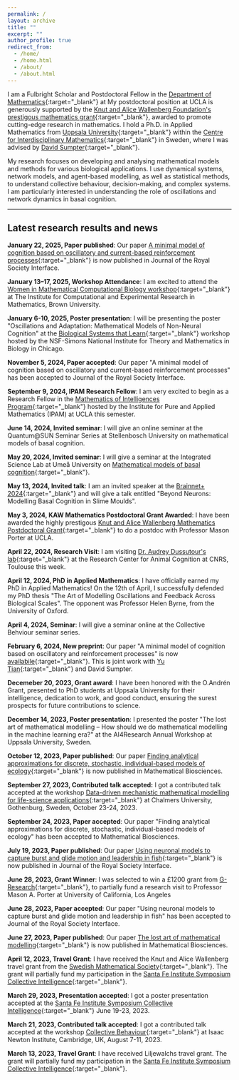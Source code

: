```yaml
---
permalink: /
layout: archive
title: ""
excerpt: ""
author_profile: true
redirect_from: 
  - /home/
  - /home.html
  - /about/
  - /about.html
---
```


I am a Fulbright Scholar and Postdoctoral Fellow in the [Department of Mathematics](https://ww3.math.ucla.edu/){:target="_blank"} at My postdoctoral position at UCLA is generously supported by the [Knut and Alice Wallenberg Foundation's prestigous mathematics grant](https://kaw.wallenberg.org/en/press/18-mathematicians-receive-research-funding){:target="_blank"}, awarded to promote cutting-edge research in mathematics. I hold a Ph.D. in Applied Mathematics from [Uppsala University](https://www.uu.se/en){:target="_blank"} within the [Centre for Interdisciplinary Mathematics](https://www.uu.se/en/department/mathematics/research/cim){:target="_blank"} in Sweden, where I was advised by [David Sumpter](https://www.katalog.uu.se/profile/?id=N7-525){:target="_blank"}.

My research focuses on developing and analysing mathematical models and methods for various biological applications. I use dynamical systems, network models, and agent-based modelling, as well as statistical methods, to understand collective behaviour, decision-making, and complex systems. I am particularly interested in understanding the role of oscillations and network dynamics in basal cognition.

---
## Latest research results and news

**January 22, 2025, Paper published**: Our paper  [A minimal model of cognition based on oscillatory and current-based reinforcement processes](https://https://royalsocietypublishing.org/doi/10.1098/rsif.2024.0402){:target="_blank"} is now published in Journal of the Royal Society Interface. 

**January 13–17, 2025, Workshop Attendance**: I am excited to attend the [Women in Mathematical Computational Biology workshop](https://icerm.brown.edu/program/topical_workshop/tw-25-wmcb){:target="_blank"} at The Institute for Computational and Experimental Research in Mathematics, Brown University. 

**January 6-10, 2025, Poster presentation**: I will be presenting the poster "Oscillations and Adaptation: Mathematical Models of Non-Neural Cognition" at the [Biological Systems that Learn](https://www.nitmb.org/biological-systems-workshop){:target="_blank"} workshop hosted by the NSF-Simons National Institute for Theory and Mathematics in Biology in Chicago.


**November 5, 2024, Paper accepted**: Our paper "A minimal model of cognition based on oscillatory and current-based reinforcement processes" has been accepted to Journal of the Royal Society Interface. 

**September 9, 2024, IPAM Research Fellow**: I am very excited to begin as a Research Fellow in the [Mathematics of Intelligences Program](https://www.ipam.ucla.edu/programs/long-programs/mathematics-of-intelligences/){:target="_blank"} hosted by the Institute for Pure and Applied Mathematics (IPAM) at UCLA this semester.

**June 14, 2024, Invited seminar**:  I will give an online seminar at the Quantum@SUN Seminar Series at Stellenbosch University on mathematical models of basal cognition.

**May 20, 2024, Invited seminar**: I will give a seminar at the Integrated Science Lab at Umeå University on [Mathematical models of basal cognition](https://icelab.se/event/icelab-seminar-mathematical-models-of-basal-cognition/){:target="_blank"}. 

**May 13, 2024, Invited talk**: I am an invited speaker at the [Brainnet+ 2024](https://brainnet2024.carrd.co/){:target="_blank"} and will give a talk entitled "Beyond Neurons: Modelling Basal Cognition in Slime Moulds". 

**May 3, 2024, KAW Mathematics Postdoctoral Grant Awarded**: I have been awarded the highly prestigous [Knut and Alice Wallenberg Mathematics Postdoctoral Grant](https://kaw.wallenberg.org/en/press/18-mathematicians-receive-research-funding){:target="_blank"} to do a postdoc with Professor Mason Porter at UCLA. 

**April 22, 2024, Research Visit**: I am visiting [Dr. Audrey Dussutour's lab](http://dussutou.free.fr/){:target="_blank"} at the Research Center for Animal Cognition at CNRS, Toulouse this week. 

**April 12, 2024, PhD in Applied Mathematics**: I have officially earned my PhD in Applied Mathematics! On the 12th of April, I successfully defended my PhD thesis "The Art of Modelling Oscillations and Feedback Across Biological Scales". The opponent was Professor Helen Byrne, from the University of Oxford.

**April 4, 2024, Seminar**: I will give a seminar online at the Collective Behviour seminar series. 

**February 6, 2024, New preprint**: Our paper "A minimal model of cognition based on oscillatory and reinforcement processes" is now [availabile](https://arxiv.org/abs/2402.02520){:target="_blank"}. This is joint work with [Yu Tian](https://ytian.netlify.app/){:target="_blank"} and David Sumpter.


**Decemeber 20, 2023, Grant award**: I have been honored with the O.Andrén Grant, presented to PhD students at Uppsala University for their intelligence, dedication to work, and good conduct, ensuring the surest prospects for future contributions to science.

**December 14, 2023, Poster presentation**: I presented the poster "The lost art of mathematical modelling – How should we do mathematical modelling in the machine learning era?" at the AI4Research Annual Workshop at Uppsala University, Sweden.

**October 12, 2023, Paper published**: Our paper [Finding analytical approximations for discrete, stochastic, individual-based models of ecology](https://www.sciencedirect.com/science/article/pii/S0025556423001244){:target="_blank"} is now published in Mathematical Biosciences. 

**September 27, 2023, Contributed talk accepted:** I got a contributed talk accepted at the workshop [Data-driven mechanistic mathematical modelling for life-science applications](https://www.chalmers.se/en/current/calendar/mv-data-driven-mechanistic-mathematical-modelling-for-life-science-applications/){:target="_blank"} at Chalmers University, Gothenburg, Sweden, October 23-24, 2023. 


**September 24, 2023, Paper accepted**: Our paper "Finding analytical approximations for discrete, stochastic, individual-based models of ecology" has been accepted to Mathematical Biosciences. 

**July 19, 2023, Paper published**: Our paper  [Using neuronal models to capture burst and glide motion and leadership in fish](https://royalsocietypublishing.org/doi/10.1098/rsif.2023.0212#d1e3152){:target="_blank"} is now published in Journal of the Royal Society Interface. 

**June 28, 2023, Grant Winner**: I was selected to win a £1200 grant from [G-Research](https://www.gresearch.com/blog/article/g-research-june-2023-grant-winners/){:target="_blank"}, to partially fund a research visit to Professor Mason A. Porter at University of California, Los Angeles

**June 28, 2023, Paper accepted**: Our paper "Using neuronal models to capture burst and glide motion and leadership in fish" has been accepted to Journal of the Royal Society Interface. 

**June 27, 2023, Paper published**: Our paper [The lost art of mathematical modelling](https://doi.org/10.1016/j.mbs.2023.109033){:target="_blank"} is now published in Mathematical Biosciences. 

**April 12, 2023, Travel Grant**: I have received the Knut and Alice Wallenberg travel grant from the [Swedish Mathematical Society](https://www.swe-math-soc.se/){:target="_blank"}. The grant will partially fund my participation in the [Santa Fe Institute Symposium Collective Intelligence](https://santafe.edu/info/collective-intelligence-2023/about){:target="_blank"}.

**March 29, 2023, Presentation accepted**: I got a poster presentation accepted at the  [Santa Fe Institute Symposium Collective Intelligence](https://santafe.edu/info/collective-intelligence-2023/about){:target="_blank"} June 19-23, 2023. 

**March 21, 2023, Contributed talk accepted**: I got a contributed talk accepted at the workshop [Collective Behaviour](https://www.newton.ac.uk/event/mmvw02/){:target="_blank"} at Isaac Newton Institute, Cambridge, UK, August 7-11, 2023. 

**March 13, 2023, Travel Grant**: I have received Liljewalchs travel grant. The grant will partially fund my participation in the [Santa Fe Institute Symposium Collective Intelligence](https://santafe.edu/info/collective-intelligence-2023/about){:target="_blank"}.

